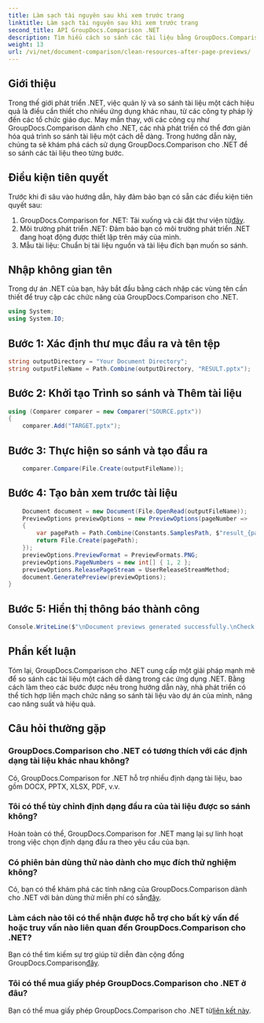 ```yaml
---
title: Làm sạch tài nguyên sau khi xem trước trang
linktitle: Làm sạch tài nguyên sau khi xem trước trang
second_title: API GroupDocs.Comparison .NET
description: Tìm hiểu cách so sánh các tài liệu bằng GroupDocs.Comparison cho .NET từng bước. Nâng cao ứng dụng .NET của bạn bằng tính năng quản lý tài liệu hiệu quả.
weight: 13
url: /vi/net/document-comparison/clean-resources-after-page-previews/
---
```

## Giới thiệu
Trong thế giới phát triển .NET, việc quản lý và so sánh tài liệu một cách hiệu quả là điều cần thiết cho nhiều ứng dụng khác nhau, từ các công ty pháp lý đến các tổ chức giáo dục. May mắn thay, với các công cụ như GroupDocs.Comparison dành cho .NET, các nhà phát triển có thể đơn giản hóa quá trình so sánh tài liệu một cách dễ dàng. Trong hướng dẫn này, chúng ta sẽ khám phá cách sử dụng GroupDocs.Comparison cho .NET để so sánh các tài liệu theo từng bước.
## Điều kiện tiên quyết
Trước khi đi sâu vào hướng dẫn, hãy đảm bảo bạn có sẵn các điều kiện tiên quyết sau:
1.  GroupDocs.Comparison for .NET: Tải xuống và cài đặt thư viện từ[đây](https://releases.groupdocs.com/comparison/net/).
2. Môi trường phát triển .NET: Đảm bảo bạn có môi trường phát triển .NET đang hoạt động được thiết lập trên máy của mình.
3. Mẫu tài liệu: Chuẩn bị tài liệu nguồn và tài liệu đích bạn muốn so sánh.

## Nhập không gian tên
Trong dự án .NET của bạn, hãy bắt đầu bằng cách nhập các vùng tên cần thiết để truy cập các chức năng của GroupDocs.Comparison cho .NET.

```csharp
using System;
using System.IO;
```

## Bước 1: Xác định thư mục đầu ra và tên tệp
```csharp
string outputDirectory = "Your Document Directory";
string outputFileName = Path.Combine(outputDirectory, "RESULT.pptx");
```
## Bước 2: Khởi tạo Trình so sánh và Thêm tài liệu
```csharp
using (Comparer comparer = new Comparer("SOURCE.pptx"))
{
    comparer.Add("TARGET.pptx");
```
## Bước 3: Thực hiện so sánh và tạo đầu ra
```csharp
    comparer.Compare(File.Create(outputFileName));
```
## Bước 4: Tạo bản xem trước tài liệu
```csharp
    Document document = new Document(File.OpenRead(outputFileName));
    PreviewOptions previewOptions = new PreviewOptions(pageNumber =>
    {
        var pagePath = Path.Combine(Constants.SamplesPath, $"result_{pageNumber}.png");
        return File.Create(pagePath);
    });
    previewOptions.PreviewFormat = PreviewFormats.PNG;
    previewOptions.PageNumbers = new int[] { 1, 2 };
    previewOptions.ReleasePageStream = UserReleaseStreamMethod;
    document.GeneratePreview(previewOptions);
}
```
## Bước 5: Hiển thị thông báo thành công
```csharp
Console.WriteLine($"\nDocument previews generated successfully.\nCheck output in {outputDirectory}.");
```

## Phần kết luận
Tóm lại, GroupDocs.Comparison cho .NET cung cấp một giải pháp mạnh mẽ để so sánh các tài liệu một cách dễ dàng trong các ứng dụng .NET. Bằng cách làm theo các bước được nêu trong hướng dẫn này, nhà phát triển có thể tích hợp liền mạch chức năng so sánh tài liệu vào dự án của mình, nâng cao năng suất và hiệu quả.
## Câu hỏi thường gặp
### GroupDocs.Comparison cho .NET có tương thích với các định dạng tài liệu khác nhau không?
Có, GroupDocs.Comparison for .NET hỗ trợ nhiều định dạng tài liệu, bao gồm DOCX, PPTX, XLSX, PDF, v.v.
### Tôi có thể tùy chỉnh định dạng đầu ra của tài liệu được so sánh không?
Hoàn toàn có thể, GroupDocs.Comparison for .NET mang lại sự linh hoạt trong việc chọn định dạng đầu ra theo yêu cầu của bạn.
### Có phiên bản dùng thử nào dành cho mục đích thử nghiệm không?
 Có, bạn có thể khám phá các tính năng của GroupDocs.Comparison dành cho .NET với bản dùng thử miễn phí có sẵn[đây](https://releases.groupdocs.com/).
### Làm cách nào tôi có thể nhận được hỗ trợ cho bất kỳ vấn đề hoặc truy vấn nào liên quan đến GroupDocs.Comparison cho .NET?
 Bạn có thể tìm kiếm sự trợ giúp từ diễn đàn cộng đồng GroupDocs.Comparison[đây](https://forum.groupdocs.com/c/comparison/12).
### Tôi có thể mua giấy phép GroupDocs.Comparison cho .NET ở đâu?
Bạn có thể mua giấy phép GroupDocs.Comparison cho .NET từ[liên kết này](https://purchase.groupdocs.com/buy).